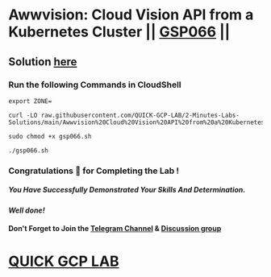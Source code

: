 # Awwvision: Cloud Vision API from a Kubernetes Cluster || [GSP066](https://www.cloudskillsboost.google/focuses/1241?parent=catalog) ||

## Solution [here](https://youtu.be/6z47q_JfW7A)

### Run the following Commands in CloudShell

```
export ZONE=
```
```
curl -LO raw.githubusercontent.com/QUICK-GCP-LAB/2-Minutes-Labs-Solutions/main/Awwvision%20Cloud%20Vision%20API%20from%20a%20Kubernetes%20Cluster/gsp066.sh

sudo chmod +x gsp066.sh

./gsp066.sh
```

### Congratulations 🎉 for Completing the Lab !

##### *You Have Successfully Demonstrated Your Skills And Determination.*

#### *Well done!*

#### Don't Forget to Join the [Telegram Channel](https://t.me/QuickGcpLab) & [Discussion group](https://t.me/QuickGcpLabChats)

# [QUICK GCP LAB](https://www.youtube.com/@quickgcplab)

